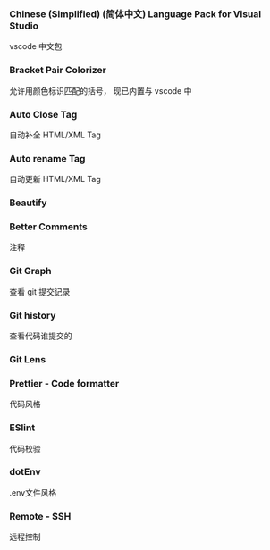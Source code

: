 ### Chinese (Simplified) (简体中文) Language Pack for Visual Studio 
vscode 中文包

### Bracket Pair Colorizer
允许用颜色标识匹配的括号， 现已内置与 vscode 中

### Auto Close Tag
自动补全 HTML/XML Tag

### Auto rename Tag
自动更新 HTML/XML Tag

### Beautify


### Better Comments
注释

### Git Graph
查看 git 提交记录

### Git history
查看代码谁提交的

### Git Lens

### Prettier - Code formatter
代码风格

### ESlint
代码校验


### dotEnv
.env文件风格

### Remote - SSH
远程控制
